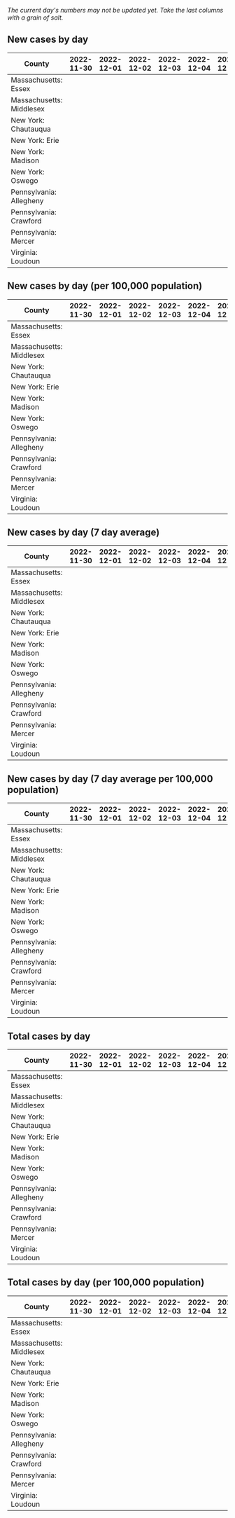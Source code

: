 _The current day's numbers may not be updated yet. Take the last columns with a grain of salt._
## New cases by day

| County | 2022-11-30 | 2022-12-01 | 2022-12-02 | 2022-12-03 | 2022-12-04 | 2022-12-05 | 2022-12-06 |
| --- | --- | --- | --- | --- | --- | --- | --- |
| Massachusetts: Essex |  |  |  |  |  |  |  |
| Massachusetts: Middlesex |  |  |  |  |  |  |  |
| New York: Chautauqua |  |  |  |  |  |  |  |
| New York: Erie |  |  |  |  |  |  |  |
| New York: Madison |  |  |  |  |  |  |  |
| New York: Oswego |  |  |  |  |  |  |  |
| Pennsylvania: Allegheny |  |  |  |  |  |  |  |
| Pennsylvania: Crawford |  |  |  |  |  |  |  |
| Pennsylvania: Mercer |  |  |  |  |  |  |  |
| Virginia: Loudoun |  |  |  |  |  |  |  |

## New cases by day (per 100,000 population)

| County | 2022-11-30 | 2022-12-01 | 2022-12-02 | 2022-12-03 | 2022-12-04 | 2022-12-05 | 2022-12-06 |
| --- | --- | --- | --- | --- | --- | --- | --- |
| Massachusetts: Essex |  |  |  |  |  |  |  |
| Massachusetts: Middlesex |  |  |  |  |  |  |  |
| New York: Chautauqua |  |  |  |  |  |  |  |
| New York: Erie |  |  |  |  |  |  |  |
| New York: Madison |  |  |  |  |  |  |  |
| New York: Oswego |  |  |  |  |  |  |  |
| Pennsylvania: Allegheny |  |  |  |  |  |  |  |
| Pennsylvania: Crawford |  |  |  |  |  |  |  |
| Pennsylvania: Mercer |  |  |  |  |  |  |  |
| Virginia: Loudoun |  |  |  |  |  |  |  |

## New cases by day (7 day average)

| County | 2022-11-30 | 2022-12-01 | 2022-12-02 | 2022-12-03 | 2022-12-04 | 2022-12-05 | 2022-12-06 |
| --- | --- | --- | --- | --- | --- | --- | --- |
| Massachusetts: Essex |  |  |  |  |  |  |  |
| Massachusetts: Middlesex |  |  |  |  |  |  |  |
| New York: Chautauqua |  |  |  |  |  |  |  |
| New York: Erie |  |  |  |  |  |  |  |
| New York: Madison |  |  |  |  |  |  |  |
| New York: Oswego |  |  |  |  |  |  |  |
| Pennsylvania: Allegheny |  |  |  |  |  |  |  |
| Pennsylvania: Crawford |  |  |  |  |  |  |  |
| Pennsylvania: Mercer |  |  |  |  |  |  |  |
| Virginia: Loudoun |  |  |  |  |  |  |  |

## New cases by day (7 day average per 100,000 population)

| County | 2022-11-30 | 2022-12-01 | 2022-12-02 | 2022-12-03 | 2022-12-04 | 2022-12-05 | 2022-12-06 |
| --- | --- | --- | --- | --- | --- | --- | --- |
| Massachusetts: Essex |  |  |  |  |  |  |  |
| Massachusetts: Middlesex |  |  |  |  |  |  |  |
| New York: Chautauqua |  |  |  |  |  |  |  |
| New York: Erie |  |  |  |  |  |  |  |
| New York: Madison |  |  |  |  |  |  |  |
| New York: Oswego |  |  |  |  |  |  |  |
| Pennsylvania: Allegheny |  |  |  |  |  |  |  |
| Pennsylvania: Crawford |  |  |  |  |  |  |  |
| Pennsylvania: Mercer |  |  |  |  |  |  |  |
| Virginia: Loudoun |  |  |  |  |  |  |  |

## Total cases by day

| County | 2022-11-30 | 2022-12-01 | 2022-12-02 | 2022-12-03 | 2022-12-04 | 2022-12-05 | 2022-12-06 |
| --- | --- | --- | --- | --- | --- | --- | --- |
| Massachusetts: Essex |  |  |  |  |  |  | 245688 |
| Massachusetts: Middlesex |  |  |  |  |  |  | 417854 |
| New York: Chautauqua |  |  |  |  |  |  | 28480 |
| New York: Erie |  |  |  |  |  |  | 260079 |
| New York: Madison |  |  |  |  |  |  | 16302 |
| New York: Oswego |  |  |  |  |  |  | 33361 |
| Pennsylvania: Allegheny |  |  |  |  |  |  | 326917 |
| Pennsylvania: Crawford |  |  |  |  |  |  | 23839 |
| Pennsylvania: Mercer |  |  |  |  |  |  | 27276 |
| Virginia: Loudoun |  |  |  |  |  |  | 91939 |

## Total cases by day (per 100,000 population)

| County | 2022-11-30 | 2022-12-01 | 2022-12-02 | 2022-12-03 | 2022-12-04 | 2022-12-05 | 2022-12-06 |
| --- | --- | --- | --- | --- | --- | --- | --- |
| Massachusetts: Essex |  |  |  |  |  |  | 31137.8 |
| Massachusetts: Middlesex |  |  |  |  |  |  | 25926.3 |
| New York: Chautauqua |  |  |  |  |  |  | 22442.3 |
| New York: Erie |  |  |  |  |  |  | 28309.4 |
| New York: Madison |  |  |  |  |  |  | 22979.7 |
| New York: Oswego |  |  |  |  |  |  | 27320.7 |
| Pennsylvania: Allegheny |  |  |  |  |  |  | 26883.6 |
| Pennsylvania: Crawford |  |  |  |  |  |  | 28168.8 |
| Pennsylvania: Mercer |  |  |  |  |  |  | 24926.9 |
| Virginia: Loudoun |  |  |  |  |  |  | 22232.2 |
